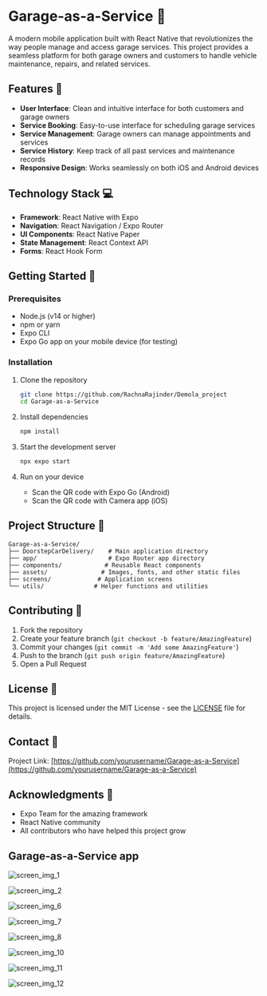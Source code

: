 # Garage-as-a-Service 🚗

A modern mobile application built with React Native that revolutionizes the way people manage and access garage services. This project provides a seamless platform for both garage owners and customers to handle vehicle maintenance, repairs, and related services.

## Features 🌟

- **User Interface**: Clean and intuitive interface for both customers and garage owners
- **Service Booking**: Easy-to-use interface for scheduling garage services
- **Service Management**: Garage owners can manage appointments and services
- **Service History**: Keep track of all past services and maintenance records
- **Responsive Design**: Works seamlessly on both iOS and Android devices

## Technology Stack 💻

- **Framework**: React Native with Expo
- **Navigation**: React Navigation / Expo Router
- **UI Components**: React Native Paper
- **State Management**: React Context API
- **Forms**: React Hook Form

## Getting Started 🚀

### Prerequisites

- Node.js (v14 or higher)
- npm or yarn
- Expo CLI
- Expo Go app on your mobile device (for testing)

### Installation

1. Clone the repository
   ```bash
   git clone https://github.com/RachnaRajinder/Demola_project
   cd Garage-as-a-Service
   ```

2. Install dependencies
   ```bash
   npm install
   ```

3. Start the development server
   ```bash
   npx expo start
   ```

4. Run on your device
   - Scan the QR code with Expo Go (Android)
   - Scan the QR code with Camera app (iOS)

## Project Structure 📁

```
Garage-as-a-Service/
├── DoorstepCarDelivery/    # Main application directory
├── app/                    # Expo Router app directory
├── components/            # Reusable React components
├── assets/               # Images, fonts, and other static files
├── screens/             # Application screens
└── utils/              # Helper functions and utilities
```

## Contributing 🤝

1. Fork the repository
2. Create your feature branch (`git checkout -b feature/AmazingFeature`)
3. Commit your changes (`git commit -m 'Add some AmazingFeature'`)
4. Push to the branch (`git push origin feature/AmazingFeature`)
5. Open a Pull Request

## License 📝

This project is licensed under the MIT License - see the [LICENSE](LICENSE) file for details.

## Contact 📧

Project Link: [https://github.com/yourusername/Garage-as-a-Service](https://github.com/yourusername/Garage-as-a-Service)

## Acknowledgments 🙏
- Expo Team for the amazing framework
- React Native community
- All contributors who have helped this project grow
## Garage-as-a-Service app

![screen_img_1](https://github.com/user-attachments/assets/76eda75c-231b-496b-a3d2-a7374d1eb3e3)

![screen_img_2](https://github.com/user-attachments/assets/378c5beb-66bc-41a9-b615-cf75817342a8)

![screen_img_6](https://github.com/user-attachments/assets/bf5a7a75-3e6d-4a0a-93d4-7e27188e4d8c)

![screen_img_7](https://github.com/user-attachments/assets/71e5100e-029f-430f-9430-8492533ec2be)

![screen_img_8](https://github.com/user-attachments/assets/8fa2e1f3-6a15-48ac-b2b1-3a9ae68e434f)

![screen_img_10](https://github.com/user-attachments/assets/c55d4d43-e9c4-4d6a-833a-647cf976036f)

![screen_img_11](https://github.com/user-attachments/assets/250cc487-44db-47f0-bbdb-030014dcaf2c)

![screen_img_12](https://github.com/user-attachments/assets/b95886ff-72b3-468d-8785-c1ba277ad677)
